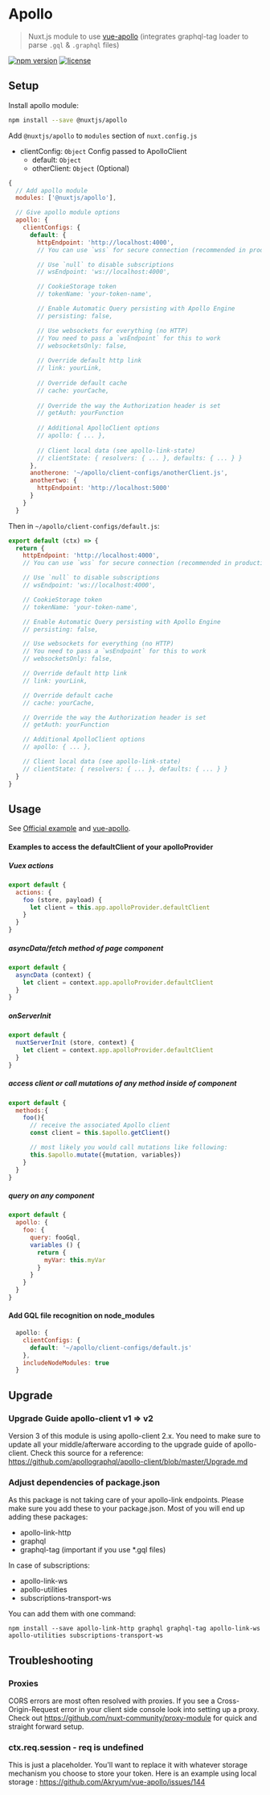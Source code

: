 # Apollo

> Nuxt.js module to use [vue-apollo](https://github.com/Akryum/vue-apollo) (integrates graphql-tag loader to parse `.gql` & `.graphql` files)

[![npm version](https://img.shields.io/npm/v/@nuxtjs/apollo.svg)](https://www.npmjs.com/package/@nuxtjs/apollo)
[![license](https://img.shields.io/github/license/nuxt-community/apollo-module.svg)](https://github.com/nuxt-community/apollo-module/blob/master/LICENSE)


## Setup

Install apollo module:

```bash
npm install --save @nuxtjs/apollo
```

Add `@nuxtjs/apollo` to `modules` section of `nuxt.config.js`

- clientConfig: `Object` Config passed to ApolloClient
  - default: `Object`
  - otherClient: `Object` (Optional)

```js
{
  // Add apollo module
  modules: ['@nuxtjs/apollo'],

  // Give apollo module options
  apollo: {
    clientConfigs: {
      default: {
        httpEndpoint: 'http://localhost:4000',
        // You can use `wss` for secure connection (recommended in production)

        // Use `null` to disable subscriptions
        // wsEndpoint: 'ws://localhost:4000',

        // CookieStorage token
        // tokenName: 'your-token-name',

        // Enable Automatic Query persisting with Apollo Engine
        // persisting: false,

        // Use websockets for everything (no HTTP)
        // You need to pass a `wsEndpoint` for this to work
        // websocketsOnly: false,
    
        // Override default http link
        // link: yourLink,
    
        // Override default cache
        // cache: yourCache,
    
        // Override the way the Authorization header is set
        // getAuth: yourFunction
    
        // Additional ApolloClient options
        // apollo: { ... },
    
        // Client local data (see apollo-link-state)
        // clientState: { resolvers: { ... }, defaults: { ... } }
      },
      anotherone: '~/apollo/client-configs/anotherClient.js',
      anothertwo: {
        httpEndpoint: 'http://localhost:5000'
      }
    }
  }
```

Then in `~/apollo/client-configs/default.js`:

```js	
export default (ctx) => {	
  return {	
    httpEndpoint: 'http://localhost:4000',
    // You can use `wss` for secure connection (recommended in production)

    // Use `null` to disable subscriptions
    // wsEndpoint: 'ws://localhost:4000',

    // CookieStorage token
    // tokenName: 'your-token-name',

    // Enable Automatic Query persisting with Apollo Engine
    // persisting: false,

    // Use websockets for everything (no HTTP)
    // You need to pass a `wsEndpoint` for this to work
    // websocketsOnly: false,

    // Override default http link
    // link: yourLink,

    // Override default cache
    // cache: yourCache,

    // Override the way the Authorization header is set
    // getAuth: yourFunction

    // Additional ApolloClient options
    // apollo: { ... },

    // Client local data (see apollo-link-state)
    // clientState: { resolvers: { ... }, defaults: { ... } }
  }	
}	
```

## Usage

See [Official example](https://github.com/nuxt/nuxt.js/tree/dev/examples/vue-apollo) and [vue-apollo](https://github.com/Akryum/vue-apollo).

#### Examples to access the defaultClient of your apolloProvider
##### Vuex actions
```js
export default {
  actions: {
    foo (store, payload) {
      let client = this.app.apolloProvider.defaultClient
    }
  }
}
```

##### asyncData/fetch method of page component
```js
export default {
  asyncData (context) {
    let client = context.app.apolloProvider.defaultClient
  }
}
```

##### onServerInit
```js
export default {
  nuxtServerInit (store, context) {
    let client = context.app.apolloProvider.defaultClient
  }
}
```


##### access client or call mutations of any method inside of component
```js
export default {
  methods:{
    foo(){
      // receive the associated Apollo client 
      const client = this.$apollo.getClient()

      // most likely you would call mutations like following:
      this.$apollo.mutate({mutation, variables})
    }
  }
}
```

##### query on any component
```js
export default {
  apollo: {
    foo: {
      query: fooGql,
      variables () {
        return {
          myVar: this.myVar
        }
      }
    }
  }
}
```

#### Add GQL file recognition on node_modules
```js
  apollo: {
    clientConfigs: {
      default: '~/apollo/client-configs/default.js'
    },
    includeNodeModules: true
  }
```

## Upgrade
### Upgrade Guide apollo-client v1 => v2

Version 3 of this module is using apollo-client 2.x. You need to make sure to update all your middle/afterware according to the upgrade guide of apollo-client. Check this source for a reference: https://github.com/apollographql/apollo-client/blob/master/Upgrade.md

### Adjust dependencies of package.json
As this package is not taking care of your apollo-link endpoints. Please make sure you add these to your package.json. Most of you will end up adding these packages:
* apollo-link-http
* graphql
* graphql-tag (important if you use *.gql files)

In case of subscriptions:
* apollo-link-ws
* apollo-utilities
* subscriptions-transport-ws

You can add them with one command:
```
npm install --save apollo-link-http graphql graphql-tag apollo-link-ws apollo-utilities subscriptions-transport-ws
```

## Troubleshooting 

### Proxies

CORS errors are most often resolved with proxies.  If you see a Cross-Origin-Request error in your client side console look into setting up a proxy.  Check out https://github.com/nuxt-community/proxy-module for quick and straight forward setup.

###  ctx.req.session - req is undefined

This is just a placeholder.  You'll want to replace it with whatever storage mechanism you choose to store your token.
Here is an example using local storage : https://github.com/Akryum/vue-apollo/issues/144
